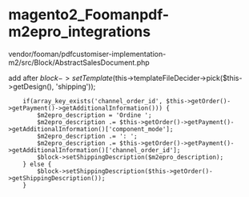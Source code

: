 # magento2_Foomanpdf-m2epro_integrations

vendor/fooman/pdfcustomiser-implementation-m2/src/Block/AbstractSalesDocument.php

add after    $block->setTemplate($this->templateFileDecider->pick($this->getDesign(), 'shipping'));

        if(array_key_exists('channel_order_id', $this->getOrder()->getPayment()->getAdditionalInformation())) {
            $m2epro_description = 'Ordine ';
            $m2epro_description .= $this->getOrder()->getPayment()->getAdditionalInformation()['component_mode'];
            $m2epro_description .= ': ';
            $m2epro_description .= $this->getOrder()->getPayment()->getAdditionalInformation()['channel_order_id'];
            $block->setShippingDescription($m2epro_description);
        } else {
            $block->setShippingDescription($this->getOrder()->getShippingDescription());
        }
